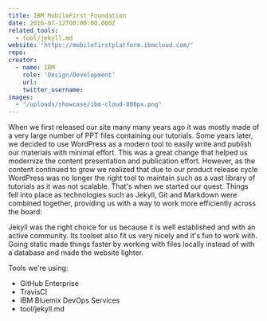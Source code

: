 ```yaml
---
title: IBM MobileFirst Foundation
date: 2016-07-12T00:00:00.000Z
related_tools:
  - tool/jekyll.md
website: 'https://mobilefirstplatform.ibmcloud.com/'
repo:
creator:
  - name: IBM
    role: 'Design/Development'
    url:
    twitter_username:
images:
  - "/uploads/showcase/ibm-cloud-800px.png"
---
```


When we first released our site many many years ago it was mostly made of a very large number of PPT files containing our tutorials. Some years later, we decided to use WordPress as a modern tool to easily write and publish our materials with minimal effort. This was a great change that helped us modernize the content presentation and publication effort. However, as the content continued to grow we realized that due to our product release cycle WordPress was no longer the right tool to maintain such as a vast library of tutorials as it was not scalable. That's when we started our quest. Things fell into place as technologies such as Jekyll, Git and Markdown were combined together, providing us with a way to work more efficiently across the board:

Jekyll was the right choice for us because it is well established and with an active community. Its toolset also fit us very nicely and it's fun to work with. Going static made things faster by working with files locally instead of with a database and made the website lighter.

Tools we're using:

- GitHub Enterprise
- TravisCI
- IBM Bluemix DevOps Services
- tool/jekyll.md
